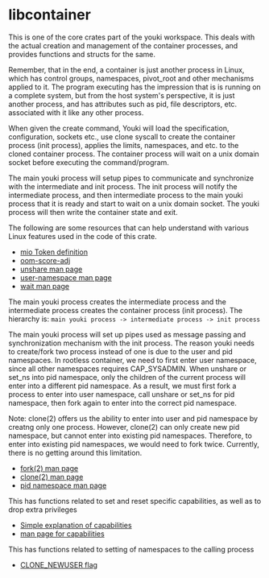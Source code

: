 # libcontainer

This is one of the core crates part of the youki workspace. This deals with the actual creation and management of the container processes, and provides functions and structs for the same.

Remember, that in the end, a container is just another process in Linux, which has control groups, namespaces, pivot_root and other mechanisms applied to it. The program executing has the impression that is is running on a complete system, but from the host system's perspective, it is just another process, and has attributes such as pid, file descriptors, etc. associated with it like any other process.

When given the create command, Youki will load the specification, configuration, sockets etc., use clone syscall to create the container process (init process), applies the limits, namespaces, and etc. to the cloned container process. The container process will wait on a unix domain socket before executing the command/program.

The main youki process will setup pipes to communicate and synchronize with the intermediate and init process. The init process will notify the intermediate process, and then intermediate process to the main youki process that it is ready and start to wait on a unix domain socket. The youki process will then write the container state and exit.

The following are some resources that can help understand with various Linux features used in the code of this crate.

- [mio Token definition](https://docs.rs/mio/0.7.11/mio/struct.Token.html)
- [oom-score-adj](https://dev.to/rrampage/surviving-the-linux-oom-killer-2ki9)
- [unshare man page](https://man7.org/linux/man-pages/man1/unshare.1.html)
- [user-namespace man page](https://man7.org/linux/man-pages/man7/user_namespaces.7.html)
- [wait man page](https://man7.org/linux/man-pages/man3/wait.3p.html)

The main youki process creates the intermediate process and the intermediate process creates the container process (init process). The hierarchy is: `main youki process -> intermediate process -> init process`

The main youki process will set up pipes used as message passing and synchronization mechanism with the init process. The reason youki needs to create/fork two process instead of one is due to the user and pid namespaces. In rootless container, we need to first enter user namespace, since all other namespaces requires CAP_SYSADMIN. When unshare or set_ns into pid namespace, only the children of the current process will enter into a different pid namespace. As a result, we must first fork a process to enter into user namespace, call unshare or set_ns for pid namespace, then fork again to enter into the correct pid namespace.

Note: clone(2) offers us the ability to enter into user and pid namespace by creatng only one process. However, clone(2) can only create new pid namespace, but cannot enter into existing pid namespaces. Therefore, to enter into existing pid namespaces, we would need to fork twice. Currently, there is no getting around this limitation.

- [fork(2) man page](https://man7.org/linux/man-pages/man2/fork.2.html)
- [clone(2) man page](https://man7.org/linux/man-pages/man2/clone.2.html)
- [pid namespace man page](https://man7.org/linux/man-pages/man7/pid_namespaces.7.html)

This has functions related to set and reset specific capabilities, as well as to drop extra privileges

- [Simple explanation of capabilities](https://blog.container-solutions.com/linux-capabilities-in-practice)
- [man page for capabilities](https://man7.org/linux/man-pages/man7/capabilities.7.html)

This has functions related to setting of namespaces to the calling process

- [CLONE_NEWUSER flag](https://man7.org/linux/man-pages/man2/clone.2.html)
